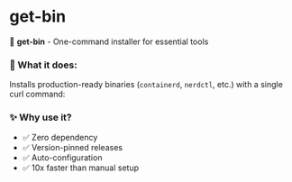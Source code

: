 # get-bin

🚀 ‌**get-bin** - One-command installer for essential tools

### 🔧 What it does:

Installs production-ready binaries (`containerd`, `nerdctl`, etc.) with a single curl command:

### ✨ Why use it?

* ✅ Zero dependency
* ✅ Version-pinned releases
* ✅ Auto-configuration
* ✅ 10x faster than manual setup

<!--

📦 Current tools:

▸ containerd
▸ nerdctl
▸ (More coming soon!)

🌍 For everyone:

Developers • DevOps • Homelabbers

📌 Sample usage:

```bash
# Install latest containerd
curl -fsSL https://.../containerd | sh

# Install specific version
curl -fsSL https://.../nerdctl | VERSION=1.2.3  sh
```
-->
